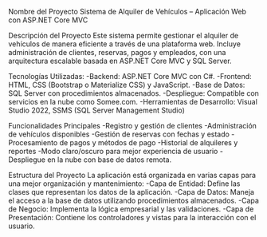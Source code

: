 Nombre del Proyecto
Sistema de Alquiler de Vehículos – Aplicación Web con ASP.NET Core MVC

Descripción del Proyecto
Este sistema permite gestionar el alquiler de vehículos de manera eficiente a través de una plataforma web. Incluye administración de clientes, reservas, pagos y empleados, con una arquitectura escalable basada en ASP.NET Core MVC y SQL Server.

Tecnologías Utilizadas: 
-Backend: ASP.NET Core MVC con C#.
-Frontend: HTML, CSS (Bootstrap o Materialize CSS) y JavaScript.
-Base de Datos: SQL Server con procedimientos almacenados.
-Despliegue: Compatible con servicios en la nube como Somee.com.
-Herramientas de Desarrollo: Visual Studio 2022, SSMS (SQL Server Management Studio)

Funcionalidades Principales
-Registro y gestión de clientes
-Administración de vehículos disponibles
-Gestión de reservas con fechas y estado
-Procesamiento de pagos y métodos de pago
-Historial de alquileres y reportes
-Modo claro/oscuro para mejor experiencia de usuario
-Despliegue en la nube con base de datos remota.

Estructura del Proyecto
La aplicación está organizada en varias capas para una mejor organización y mantenimiento:
-Capa de Entidad: Define las clases que representan los datos de la aplicación.
-Capa de Datos: Maneja el acceso a la base de datos utilizando procedimientos almacenados.
-Capa de Negocio: Implementa la lógica empresarial y las validaciones.
-Capa de Presentación: Contiene los controladores y vistas para la interacción con el usuario.
